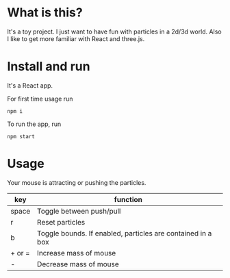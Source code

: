 # What is this?

It's a toy project. I just want to have fun with particles in a 2d/3d world.
Also I like to get more familiar with React and three.js.

# Install and run

It's a React app.

For first time usage run
```
npm i
```

To run the app, run
```
npm start
```

# Usage

Your mouse is attracting or pushing the particles.

| key | function |
| --- | -------- |
| space | Toggle between push/pull |
| r | Reset particles |
| b | Toggle bounds. If enabled, particles are contained in a box |
| + or = | Increase mass of mouse |
| - | Decrease mass of mouse |
